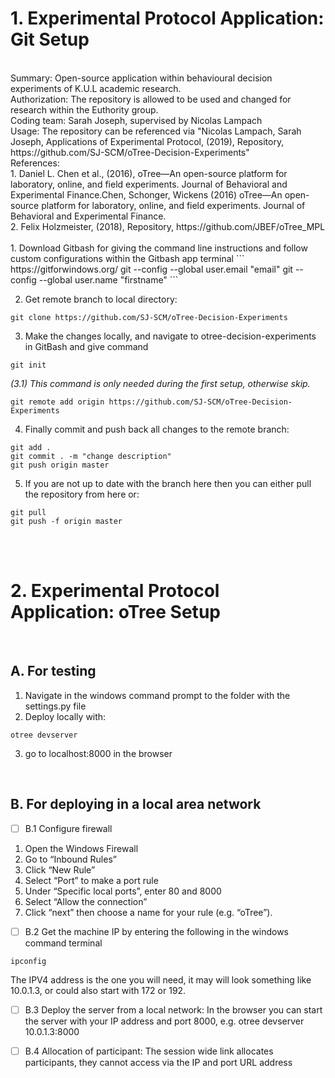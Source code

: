 # 1. Experimental Protocol Application: Git Setup
<br/>
Summary: Open-source application within behavioural decision experiments of K.U.L academic research. <br/>
Authorization: The repository is allowed to be used and changed for research within the Euthority group. <br/>
Coding team: Sarah Joseph, supervised by Nicolas Lampach <br/>
Usage: The repository can be referenced via "Nicolas Lampach, Sarah Joseph, Applications of Experimental Protocol, (2019), Repository, https://github.com/SJ-SCM/oTree-Decision-Experiments" <br/>
References: <br/>
1. Daniel L. Chen et al., (2016), oTree—An open-source platform for laboratory, online, and field experiments. Journal of Behavioral and Experimental Finance.Chen, Schonger, Wickens (2016) oTree—An open-source platform for laboratory, online, and field experiments. Journal of Behavioral and Experimental Finance.<br/> 
2. Felix Holzmeister, (2018), Repository, https://github.com/JBEF/oTree_MPL <br/>
<br/>
1. Download Gitbash for giving the command line instructions and follow custom configurations within the Gitbash app terminal
```
https://gitforwindows.org/
git --config --global user.email "email"
git --config --global user.name "firstname"
```

2. Get remote branch to local directory:
```
git clone https://github.com/SJ-SCM/oTree-Decision-Experiments
```
3. Make the changes locally, and navigate to otree-decision-experiments in GitBash and give command
```
git init
```
_(3.1) This command is only needed during the first setup, otherwise skip._
```
git remote add origin https://github.com/SJ-SCM/oTree-Decision-Experiments
```
4. Finally commit and push back all changes to the remote branch:
```
git add .
git commit . -m "change description"
git push origin master
```
5. If you are not up to date with the branch here then you can either pull the repository from here or:
```
git pull
git push -f origin master
```
<br/>
<br/>

# 2. Experimental Protocol Application: oTree Setup

<br/>

## **A. For testing**

1. Navigate in the windows command prompt to the folder with the settings.py file
2. Deploy locally with:
```
otree devserver
```
3. go to localhost:8000 in the browser

<br/>

## **B. For deploying in a local area network**

- [ ] B.1 Configure firewall

1. Open the Windows Firewall
2. Go to “Inbound Rules”
3. Click “New Rule”
4. Select “Port” to make a port rule
5. Under “Specific local ports”, enter 80 and 8000
6. Select “Allow the connection”
7. Click “next” then choose a name for your rule (e.g. “oTree”).

- [ ] B.2 Get the machine IP by entering the following in the windows command terminal
```
ipconfig
```
The IPV4 address is the one you will need, it may will look something like 10.0.1.3, or could also start with 172 or 192.

- [ ] B.3 Deploy the server from a local network:
In the browser you can start the server with your IP address and port 8000, e.g. otree devserver 10.0.1.3:8000

- [ ] B.4 Allocation of participant:
The session wide link allocates participants, they cannot access via the IP and port URL address
